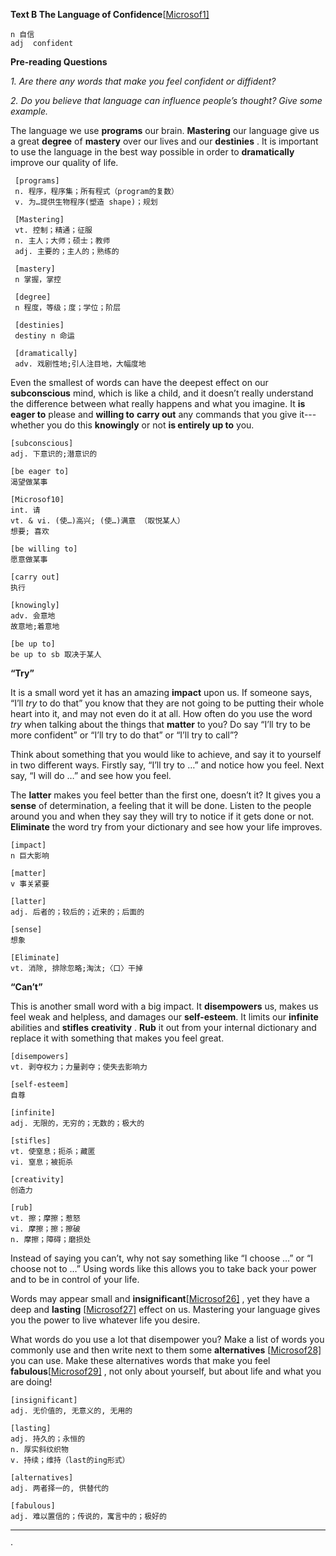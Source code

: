 **Text B The Language of Confidence**[[Microsof1\]](#_msocom_1) 

```
n 自信
adj  confident

```



**Pre-reading Questions**

*1.*     *Are there any words that make you feel confident or diffident?*

*2.*     *Do you believe that language can influence people’s thought? Give some example.*

The language we use **programs** our brain. **Mastering** our language give us a great **degree**  of **mastery** over our lives and our **destinies** . It is important to use the language in the best way possible in order to **dramatically** improve our quality of life.

```
 [programs]
 n. 程序，程序集；所有程式（program的复数）
 v. 为…提供生物程序(塑造 shape)；规划

 [Mastering]
 vt. 控制；精通；征服
 n. 主人；大师；硕士；教师
 adj. 主要的；主人的；熟练的
 
 [mastery]
 n 掌握，掌控

 [degree]
 n 程度，等级；度；学位；阶层

 [destinies]
 destiny n 命运

 [dramatically]
 adv. 戏剧性地;引人注目地，大幅度地
```



Even the smallest of words can have the deepest effect on our **subconscious**  mind, which is like a child, and it doesn’t really understand the difference between what really happens and what you imagine. It **is eager to** please  and **willing to**  **carry out**   any commands that you give it--- whether you do this **knowingly**   or not **is entirely up to** you.

```
[subconscious]
adj. 下意识的;潜意识的

[be eager to]
渴望做某事

[Microsof10]
int. 请
vt. & vi. (使…)高兴; (使…)满意 （取悦某人）
想要; 喜欢

[be willing to]
愿意做某事

[carry out]
执行

[knowingly]
adv. 会意地
故意地;着意地

[be up to]
be up to sb 取决于某人
```



**“Try”**

It is a small word yet it has an amazing **impact**  upon us. If someone says, “I’ll *try* to do that” you know that they are not going to be putting their whole heart into it, and may not even do it at all. How often do you use the word *try* when talking about the things that **matter**   to you? Do say “I’ll try to be more confident” or “I’ll try to do that” or “I’ll try to call”?

Think about something that you would like to achieve, and say it to yourself in two different ways. Firstly say, “I’ll try to …” and notice how you feel. Next say, “I will do …” and see how you feel.

The **latter**   makes you feel better than the first one, doesn’t it? It gives you a **sense**  of determination, a feeling that it will be done. Listen to the people around you and when they say they will try to notice if it gets done or not. **Eliminate** the word try from your dictionary and see how your life improves.

```
[impact]
n 巨大影响

[matter]
v 事关紧要

[latter]
adj. 后者的；较后的；近来的；后面的

[sense]
想象

[Eliminate]
vt. 消除, 排除忽略;淘汰;〈口〉干掉
```



**“Can’t”**

This is another small word with a big impact. It **disempowers**  us, makes us feel weak and helpless, and damages our **self-esteem**. It limits our **infinite**  abilities and **stifles**  **creativity** . **Rub** it out from your internal dictionary and replace it with something that makes you feel great.

```
[disempowers]
vt. 剥夺权力；力量剥夺；使失去影响力

[self-esteem]
自尊

[infinite]
adj. 无限的，无穷的；无数的；极大的

[stifles]
vt. 使窒息；扼杀；藏匿
vi. 窒息；被扼杀

[creativity]
创造力

[rub]
vt. 擦；摩擦；惹怒
vi. 摩擦；擦；擦破
n. 摩擦；障碍；磨损处
```



Instead of saying you can’t, why not say something like “I choose …” or “I choose not to …” Using words like this allows you to take back your power and to be in control of your life.

Words may appear small and **insignificant**[[Microsof26\]](#_msocom_26) , yet they have a deep and **lasting** [[Microsof27\]](#_msocom_27) effect on us. Mastering your language gives you the power to live whatever life you desire.

What words do you use a lot that disempower you? Make a list of words you commonly use and then write next to them some **alternatives** [[Microsof28\]](#_msocom_28) you can use. Make these alternatives words that make you feel **fabulous**[[Microsof29\]](#_msocom_29) , not only about yourself, but about life and what you are doing!

 ```
[insignificant]
adj. 无价值的, 无意义的, 无用的

[lasting]
adj. 持久的；永恒的
n. 厚实斜纹织物
v. 持续；维持（last的ing形式）

[alternatives]
adj. 两者择一的, 供替代的

[fabulous]
adj. 难以置信的；传说的，寓言中的；极好的
 ```



------













·       



